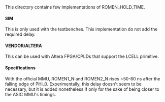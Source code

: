 This directory contains few implementations of ROMEN_HOLD_TIME.

#### SIM
This is only used with the testbenches. This implementation do not add the required delay.

#### VENDOR/ALTERA
This can be used with Altera FPGA/CPLDs that support the LCELL primitive.

#### Specifications
With the official MMU, ROMEN1_N and ROMEN2_N rises ~50-60 ns after the falling edge of PHI_0. Experimentally, this delay doesn't seem to be necessary, but it is added nonetheless if only for the sake of being closer to the ASIC MMU's timings.


